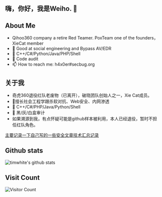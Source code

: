 ## 嗨，你好，我是Weiho. 👋

## About Me
  -   Qihoo360 company a retire Red Teamer. PoxTeam one of the founders， XieCat member
  - 👏 Good at social engineering and Bypass AV/EDR
  - 🤏 C++/C#/Python/Java/PHP/Shell
  - 🤏 Code audit
  - 📫 How to reach me: h4x0er#secbug.org

## 关于我
 - 奇虎360退役红队老废物（已离开），破晓团队创始人之一，Xie Cat成员。
 - 👏擅长社会工程学跟杀软对抗、Web安全、内网渗透
 - 🤏 C++/C#/PHP/Java/Python/Shell
 - 🤏 黑/灰/白盒审计
 - 如果溯源到我，有点怀疑可能是github样本被利用，本人已经退役，暂时不担任红队角色。

 [主要记录一下自己写的一些安全文章技术汇总记录](https://github.com/we1h0/Personal-article-summary)
 
## Github stats
![timwhite's github stats](https://github-readme-stats.vercel.app/api?username=we1h0&count_private=true&show_icons=true)

## Visit Count
![Visitor Count](https://profile-counter.glitch.me/we1h0/count.svg)

